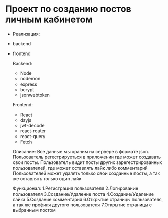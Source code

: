 # Проект по созданию постов личным кабинетом
- Реализация:
- backend
- frontend

  Backend:
  - Node
  - nodemon
  - express
  - bcrypt
  - jsonwebtoken

  Frontend:
  - React
  - dayjs
  - jwt-decode
  - react-router
  - react-query
  - Fetch
 
  Описание:
  Все данные мы храним на сервере в формате json.
  Пользователь регестрируеться в приложении где может создавать свои посты.
  Пользователь видит посты других зарегестрированных пользователей, где может оставлять лайк либо комментарий
  Пользователей может удалять только свои созданные посты, а так же оставлять только один лайк
 
  Функционал:
  1.Регистрация пользователя
  2.Логирование пользователя
  3.Создание/Удаление поста
  4.Создание/Удаление лайка
  5.Создание комментария
  6.Открытие страницы пользователя, а так же профиля другого пользователя
  7.Открытие страницы с выбранным постом
  
